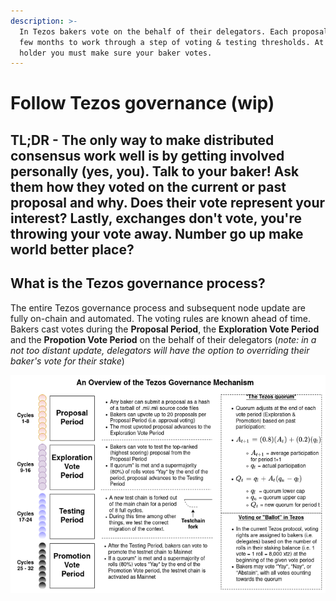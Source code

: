 ```yaml
---
description: >-
  In Tezos bakers vote on the behalf of their delegators. Each proposal takes a
  few months to work through a step of voting & testing thresholds. At a $XTZ
  holder you must make sure your baker votes.
---
```


# Follow Tezos governance \(wip\)

## TL;DR - The only way to make distributed consensus work well is by getting involved personally \(yes, you\). Talk to your baker! Ask them how they voted on the current or past proposal and why. Does their vote represent your interest? Lastly, exchanges don't vote, you're throwing your vote away. Number go up make world better place?

## What is the Tezos governance process?

The entire Tezos governance process and subsequent node update are fully on-chain and automated. The voting rules are known ahead of time. Bakers cast votes during the **Proposal Period**, the **Exploration Vote Period** and the **Propotion Vote Period** on the behalf of their delegators \(_note: in a not too distant update, delegators will have the option to overriding their baker's vote for their stake_\)

![](../.gitbook/assets/image%20%281%29.png)



